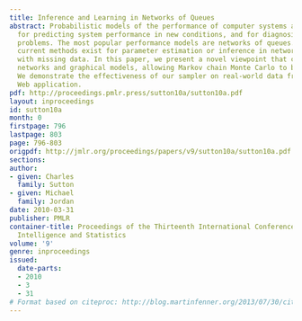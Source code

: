 ```yaml
---
title: Inference and Learning in Networks of Queues
abstract: Probabilistic models of the performance of computer systems are useful both
  for predicting system performance in new conditions, and for diagnosing past performance
  problems. The most popular performance models are networks of queues. However, no
  current methods exist for parameter estimation or inference in networks of queues
  with missing data. In this paper, we present a novel viewpoint that combines queueing
  networks and graphical models, allowing Markov chain Monte Carlo to be applied.
  We demonstrate the effectiveness of our sampler on real-world data from a benchmark
  Web application.
pdf: http://proceedings.pmlr.press/sutton10a/sutton10a.pdf
layout: inproceedings
id: sutton10a
month: 0
firstpage: 796
lastpage: 803
page: 796-803
origpdf: http://jmlr.org/proceedings/papers/v9/sutton10a/sutton10a.pdf
sections: 
author:
- given: Charles
  family: Sutton
- given: Michael
  family: Jordan
date: 2010-03-31
publisher: PMLR
container-title: Proceedings of the Thirteenth International Conference on Artificial
  Intelligence and Statistics
volume: '9'
genre: inproceedings
issued:
  date-parts:
  - 2010
  - 3
  - 31
# Format based on citeproc: http://blog.martinfenner.org/2013/07/30/citeproc-yaml-for-bibliographies/
---
```

